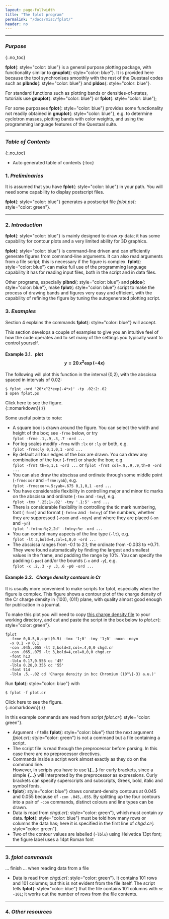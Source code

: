 ```yaml
---
layout: page-fullwidth
title: "The fplot program"
permalink: "/docs/misc/fplot/"
header: no
---
```

_____________________________________________________________


### _Purpose_
{:.no_toc}

**fplot**{: style="color: blue"} is a general purpose plotting package, with functionality similar to **gnuplot**{: style="color: blue"}.
It is provided here because the tool synchronises smoothly with the rest of the Questaal codes such as **plbnds**{: style="color: blue"}
and **pldos**{: style="color: blue"}.  

For standard functions such as plotting bands or densities-of-states, tutorials use **gnuplot**{: style="color: blue"} or **fplot**{: style="color: blue"};

For some purposees **fplot**{: style="color: blue"} provides some functionality not readily obtained in **gnuplot**{: style="color: blue"}, e.g.
to determine cyclotron masses, plotting bands with color weights, and using the programming language features of the Questaal suite.

_____________________________________________________________

### _Table of Contents_
{:.no_toc}
*  Auto generated table of contents
{:toc}  

### 1. _Preliminaries_

It is assumed that you have **fplot**{: style="color: blue"} in your path.  You will need some capability to display postscript files.

**fplot**{: style="color: blue"} generates a postscript file _fplot.ps_{: style="color: green"}.

_____________________________________________________________

### 2. _Introduction_

**fplot**{: style="color: blue"} is mainly designed to draw _xy_ data; it has some capability for contour plots and a very limited ability
for 3D graphics.

**fplot**{: style="color: blue"} is command-line driven and can efficiently generate figures from command-line arguments.  It can also read
arguments from a file script; this is necessary if the figure is complex.  **fplot**{: style="color: blue"} can make full use of the programming
language capability it has for reading input files, both in the script and in data files.

Other programs, especially **plbnd**{: style="color: blue"} and **pldos**{: style="color: blue"}, make **fplot**{: style="color: blue"}
script to make the process of drawing bands and figures very easy and efficient, with the capability of refining the figure by tuning the
autogenerated plotting script.

### 3. _Examples_

Section 4 explains the commands **fplot**{: style="color: blue"} will accept.

This section develops a couple of examples to give you an intuitive feel of how the code operates and to set many of the settings you
typically want to control yourself.

#### Example 3.1. &nbsp; plot $$y=20\,x^2\exp(-4x)$$

The following will plot this function in the interval (0,2), with the abscissa spaced in intervals of 0.02:

    $ fplot -ord '20*x^2*exp(-4*x)' -tp .02:2:.02
    $ open fplot.ps 

<div onclick="elm = document.getElementById('fig1'); if(elm.style.display == 'none') elm.style.display = 'block'; else elm.style.display = 'none';">Click here to see the figure.</div>
{::nomarkdown}<div style="display:none;padding:0px;" id="fig1">{:/} 
![Example 3.1](https://lordcephei.github.io/assets/img/fplot1.svg)
{::nomarkdown}</div>{:/}

Some useful points to note:

+ A square box is drawn around the figure.  You can select the width and height of the box; see `-frme` below, or try  
  `fplot -frme .1,.9,.3,.7 -ord ...`
+ For log scales modify `-frme` with `:lx` or `:ly` or both, e.g.  
  `fplot -frme:ly 0,1,0,1 -ord ...`
+ By default all four edges of the box are drawn.  You can draw any combination of the four (`-frmt`) or shade the box; e.g.  
  `fplot -frmt th=6,1,1 -ord ...`  or  `fplot -frmt col=.8,.9,.9,th=0 -ord ...`
+ You can also draw the abscissa and ordinate through some middle point (`-frme:xor` and `-frme:yab`), e.g.  
  `fplot -frme:xor=.5:yab=.675 0,1,0,1 -ord ...`
+ You have considerable flexibility in controlling major and minor tic marks on the abscissa and ordinate (`-tmx` and `-tmy`), e.g.  
  `fplot -tmx '.25;1~.02' -tmy '.1:5' -ord ...`
+ There is considerable flexibility in controlling the tic mark numbering, font (`-font`) 
  and format (`-fmtnx` and `-fmtny`) of the numbers, whether they are suppressed (`-noxn` and `-noyn`) and where they are placed (`-xn` and `-yn`)  
  `fplot '-fmtnx:%;2,2d' -fmtny:%e -ord ...`
+ You can control many aspects of the line type (`-lt`), e.g.  
  `fplot -lt 3,bold=4,col=1,0,0 -ord ...`
+ The abscissa ranges from -0.1 to 2.1; the ordinate from -0.033 to +0.71. They were found automatically by finding the largest and smallest
  values in the frame, and padding the range by 10%.  You can specify the padding (`-pad`) and/or the bounds (`-x` and `-y`), e.g.  
  `fplot -x .2,.3 -y .3,.6 -p0 -ord ...`

#### Example 3.2. &nbsp; _Charge density contours in Cr_

It is usually more convenient to make scripts for fplot, especially when the figure is complex.
This figure shows a contour plot of the charge density of the Cr charge density in (100), (011) plane,
with quality almost good enough for publication in a journal.

To make this plot you will need to copy [this charge density file](../../../assets/download/inputfiles/chgd.cr) to your working directory,
and cut and paste the script in the box below to _plot.cr_{: style="color: green"}.

~~~
fplot
  -frme 0,0.5,0,sqrt(0.5) -tmx '1;0' -tmy '1;0' -noxn -noyn
  -x 0,1 -y 0,1
  -con .045,.055 -lt 2,bold=3,col=.4,0,0 chgd.cr
  -con .065,.075 -lt 3,bold=4,col=0,0,0 chgd.cr
  -font h13
  -lblu 0.17,0.556 cc '45'
  -lblu 0.28,0.355 cc '55'
  -font t14
  -lblu .5,-.02 cd 'Charge density in bcc Chromium (10^\{-3} a.u.)'
~~~

Run **fplot**{: style="color: blue"} with

    $ fplot -f plot.cr

<div onclick="elm = document.getElementById('fig2'); if(elm.style.display == 'none') elm.style.display = 'block'; else elm.style.display = 'none';">Click here to see the figure.</div>
{::nomarkdown}<div style="display:none;padding:0px;" id="fig2">{:/} 
![Example 3.2](https://lordcephei.github.io/assets/img/fplot2.svg)
{::nomarkdown}</div>{:/}

In this example commands are read from script _fplot.cr_{: style="color: green"}.

+ Argument `-f` tells **fplot**{: style="color: blue"} that the next argument
  _fplot.cr_{: style="color: green"} is not a command but a file containing a script.
+ The script file is read through the preprocessor before parsing.  In this case there are no preprocessor directives.
+ Commands inside a script work almost exactly as they do on the command line.   
  However, in scripts you have to use **\\{...}** for curly brackets, since a simple **{...}**
  will interpreted by the preprocessor as expressions.  Curly brackets can specify superscripts and subscripts, Greek, bold, italic and symbol fonts.
+ **fplot**{: style="color: blue"} draws constant-density contours at 0.045 and 0.055 because of `-con .045,.055`.
  By splitting up the four contours into a pair of `-con` commands, distinct colours and line types can be drawn.
+ Data is read from _chgd.cr_{: style="color: green"}, which must contain _xy_ data. **fplot**{: style="color: blue"} must be 
  told how many rows or columns the data has; here it is specified in the first line of _chgd.cr_{: style="color: green"}.
+ Two of the contour values are labelled (`-lblu`) using Helvetica 13pt font; the figure label uses a 14pt Roman font

_____________________________________________________________

### 3. _fplot commands_

... finish ... when reading data from a file

+ Data is read from _chgd.cr_{: style="color: green"}.  It contains 101 rows and 101 columns; but this is not evident from the file itself.
  The script tells **fplot**{: style="color: blue"} that the file contains 101 columns with `nc -101`; it works out the number of rows from
  the file contents.

_____________________________________________________________

### 4. _Other resources_


